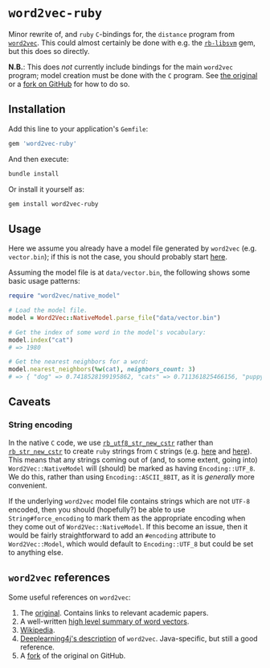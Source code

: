 # `word2vec-ruby`

Minor rewrite of, and `ruby` `C`-bindings for, the `distance` program from [`word2vec`](https://code.google.com/archive/p/word2vec/).
This could almost certainly be done with e.g. the [`rb-libsvm`](https://github.com/febeling/rb-libsvm) gem, but this
does so directly.

**N.B.**: This does _not_ currently include bindings for the main `word2vec` program; model creation must be done with
the `C` program. See [the original](https://code.google.com/archive/p/word2vec/) or a
[fork on GitHub](https://github.com/dav/word2vec) for how to do so.


## Installation

Add this line to your application's `Gemfile`:

```ruby
gem 'word2vec-ruby'
```

And then execute:

```bash
bundle install
```

Or install it yourself as:

```bash
gem install word2vec-ruby
```

## Usage

Here we assume you already have a model file generated by `word2vec` (e.g. `vector.bin`); if this is not the case, you
should probably start [here](https://github.com/dav/word2vec).

Assuming the model file is at `data/vector.bin`, the following shows some basic usage patterns:

```ruby
require "word2vec/native_model"

# Load the model file.
model = Word2Vec::NativeModel.parse_file("data/vector.bin")

# Get the index of some word in the model's vocabulary:
model.index("cat")
# => 1980

# Get the nearest neighbors for a word:
model.nearest_neighbors(%w(cat), neighbors_count: 3)
# => { "dog" => 0.7418528199195862, "cats" => 0.711361825466156, "puppy" => 0.6765584349632263 }
```

## Caveats

### String encoding

In the native `C` code, we use [`rb_utf8_str_new_cstr`](https://github.com/ruby/ruby/blob/v2_3_0/string.c#L723-L729)
rather than [`rb_str_new_cstr`](https://github.com/ruby/ruby/blob/v2_3_0/string.c#L708-L713) to create `ruby` strings
from `C` strings (e.g. [here](https://github.com/mnarayan01/word2vec-ruby/blob/v0.1.0/ext/word2vec/native_model.c#L381)
and [here](https://github.com/mnarayan01/word2vec-ruby/blob/v0.1.0/ext/word2vec/native_model.c#L456)). This means that
any strings coming out of (and, to some extent, going into) `Word2Vec::NativeModel` will (should) be marked as having
`Encoding::UTF_8`. We do this, rather than using `Encoding::ASCII_8BIT`, as it is _generally_ more convenient.

If the underlying `word2vec` model file contains strings which are not `UTF-8` encoded, then you should (hopefully?) be
able to use `String#force_encoding` to mark them as the appropriate encoding when they come out of
`Word2Vec::NativeModel`. If this become an issue, then it would be fairly straightforward to add an `#encoding`
attribute to `Word2Vec::Model`, which would default to `Encoding::UTF_8` but could be set to anything else.

## `word2vec` references

Some useful references on `word2vec`:

1.  The [original](https://code.google.com/archive/p/word2vec/). Contains links to relevant academic papers.
2.  A well-written [high level summary of word vectors](http://multithreaded.stitchfix.com/blog/2015/03/11/word-is-worth-a-thousand-vectors/).
3.  [Wikipedia](https://en.wikipedia.org/wiki/Word2vec).
4.  [Deeplearning4j's description](http://deeplearning4j.org/word2vec) of `word2vec`. Java-specific, but still a good
    reference.
5.  A [fork](https://github.com/dav/word2vec) of the original on GitHub.

